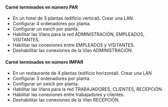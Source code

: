 #### Carné terminados en número PAR

+ En un hotel de 3 plantas (edificio vertical). Crear una LAN.
+ Configurar 4 ordenadores por planta.
+ Configurar un swich por planta.
+ Habilitar las Vlans para la red ADMINISTRACIÓN, EMPLEADOS, VISITANTES.
+ Habilitar las conexiones entre EMPLEADOS y VISITANTES.
+ Deshabilitar las conexiones de la Vlan ADMINISTRACIÓN.

#### Carné terminados en número IMPAR

+ En un restaurante de 4 plantas (edificio horizontal). Crear una LAN 
+ Configurar 3 ordenadores por planta.
+ Configurar un swich por planta.
+ Habilitar las Vlans para la red TRABAJADORES, CLIENTES, RECEPCIÓN.
+ Habilitar las conexiones entre trabajadores y clientes.
+ Deshabilitar las conexiones de la Vlan RECEPCIÓN.
